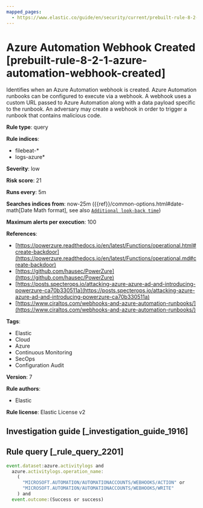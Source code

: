 ```yaml
---
mapped_pages:
  - https://www.elastic.co/guide/en/security/current/prebuilt-rule-8-2-1-azure-automation-webhook-created.html
---
```


# Azure Automation Webhook Created [prebuilt-rule-8-2-1-azure-automation-webhook-created]

Identifies when an Azure Automation webhook is created. Azure Automation runbooks can be configured to execute via a webhook. A webhook uses a custom URL passed to Azure Automation along with a data payload specific to the runbook. An adversary may create a webhook in order to trigger a runbook that contains malicious code.

**Rule type**: query

**Rule indices**:

* filebeat-*
* logs-azure*

**Severity**: low

**Risk score**: 21

**Runs every**: 5m

**Searches indices from**: now-25m ({{ref}}/common-options.html#date-math[Date Math format], see also [`Additional look-back time`](docs-content://solutions/security/detect-and-alert/create-detection-rule.md#rule-schedule))

**Maximum alerts per execution**: 100

**References**:

* [https://powerzure.readthedocs.io/en/latest/Functions/operational.html#create-backdoor](https://powerzure.readthedocs.io/en/latest/Functions/operational.md#create-backdoor)
* [https://github.com/hausec/PowerZure](https://github.com/hausec/PowerZure)
* [https://posts.specterops.io/attacking-azure-azure-ad-and-introducing-powerzure-ca70b330511a](https://posts.specterops.io/attacking-azure-azure-ad-and-introducing-powerzure-ca70b330511a)
* [https://www.ciraltos.com/webhooks-and-azure-automation-runbooks/](https://www.ciraltos.com/webhooks-and-azure-automation-runbooks/)

**Tags**:

* Elastic
* Cloud
* Azure
* Continuous Monitoring
* SecOps
* Configuration Audit

**Version**: 7

**Rule authors**:

* Elastic

**Rule license**: Elastic License v2

## Investigation guide [_investigation_guide_1916]



## Rule query [_rule_query_2201]

```js
event.dataset:azure.activitylogs and
  azure.activitylogs.operation_name:
    (
      "MICROSOFT.AUTOMATION/AUTOMATIONACCOUNTS/WEBHOOKS/ACTION" or
      "MICROSOFT.AUTOMATION/AUTOMATIONACCOUNTS/WEBHOOKS/WRITE"
    ) and
  event.outcome:(Success or success)
```


